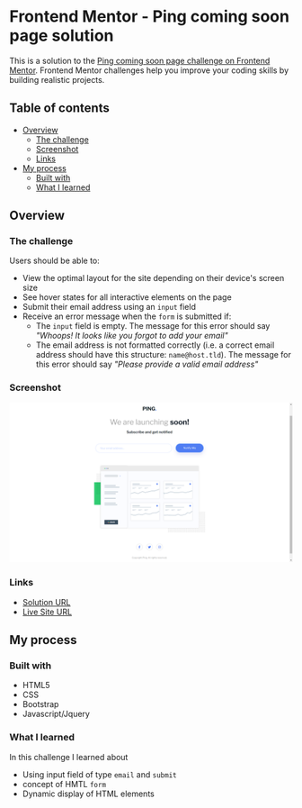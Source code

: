# Frontend Mentor - Ping coming soon page solution

This is a solution to the [Ping coming soon page challenge on Frontend Mentor](https://www.frontendmentor.io/challenges/ping-single-column-coming-soon-page-5cadd051fec04111f7b848da). Frontend Mentor challenges help you improve your coding skills by building realistic projects. 

## Table of contents

- [Overview](#overview)
  - [The challenge](#the-challenge)
  - [Screenshot](#screenshot)
  - [Links](#links)
- [My process](#my-process)
  - [Built with](#built-with)
  - [What I learned](#what-i-learned)

## Overview

### The challenge

Users should be able to:

- View the optimal layout for the site depending on their device's screen size
- See hover states for all interactive elements on the page
- Submit their email address using an `input` field
- Receive an error message when the `form` is submitted if:
	- The `input` field is empty. The message for this error should say *"Whoops! It looks like you forgot to add your email"*
	- The email address is not formatted correctly (i.e. a correct email address should have this structure: `name@host.tld`). The message for this error should say *"Please provide a valid email address"*


### Screenshot

![](images/Screenshot.png)

### Links

- [Solution URL](https://github.com/mdajmalshadab/Front-End-Projects/tree/Practice-Projects/12-Ping-Coming-Soon-Page-Master)
- [Live Site URL](https://mdajmalshadab.github.io/Front-End-Projects/12-Ping-Coming-Soon-Page-Master/index.html)

## My process

### Built with

- HTML5
- CSS
- Bootstrap 
- Javascript/Jquery


### What I learned

In this challenge I learned about 

- Using input field of type `email` and `submit`
- concept of HMTL `form`
- Dynamic display of HTML elements


